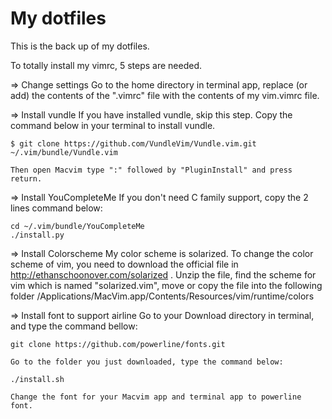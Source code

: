 # My dotfiles
This is the back up of my dotfiles.

To totally install my vimrc, 5 steps are needed.

=> Change settings
    Go to the home directory in terminal app, replace (or add) the contents of
    the ".vimrc" file with the contents of my vim.vimrc file.

=> Install vundle
    If you have installed vundle, skip this step.
    Copy the command below in your terminal to install vundle.

    $ git clone https://github.com/VundleVim/Vundle.vim.git ~/.vim/bundle/Vundle.vim

    Then open Macvim type ":" followed by "PluginInstall" and press return.

=> Install YouCompleteMe
    If you don't need C family support, copy the 2 lines command below:

    cd ~/.vim/bundle/YouCompleteMe
    ./install.py

=> Install Colorscheme
    My color scheme is solarized. To change the color scheme of vim, you need to
    download the official file in http://ethanschoonover.com/solarized .
    Unzip the file, find the scheme for vim which is named "solarized.vim",
    move or copy the file into the following folder
    /Applications/MacVim.app/Contents/Resources/vim/runtime/colors

=> Install font to support airline
    Go to your Download directory in terminal, and type the command bellow:

    git clone https://github.com/powerline/fonts.git

    Go to the folder you just downloaded, type the command below:

    ./install.sh

    Change the font for your Macvim app and terminal app to powerline font.
